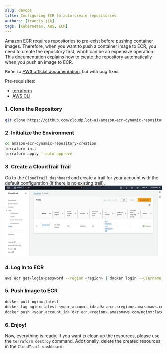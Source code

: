 ```yaml
---
slug: devops
title: Configuring ECR to auto-create repositories
authors: [francis-jjk]
tags: [Kubernetes, AWS, ECR]
---
```


Amazon ECR requires repositories to pre-exist before pushing container images. Therefore, when you want to push a container image to ECR, you need to create the repository first, which can be an expensive operation. This documentation explains how to create the repository automatically when you push an image to ECR.

Refer to [AWS official documentation](https://aws.amazon.com/blogs/containers/dynamically-create-repositories-upon-image-push-to-amazon-ecr/), but with bug fixes.

Pre-requisites:
- [terraform](https://developer.hashicorp.com/terraform/tutorials/aws-get-started/install-cli)
- [AWS CLI](https://docs.aws.amazon.com/cli/latest/userguide/getting-started-install.html)

### 1. Clone the Repository

```sh
git clone https://github.com/cloudpilot-ai/amazon-ecr-dynamic-repository-creation.git
```

### 2. Initialize the Environment

```sh
cd amazon-ecr-dynamic-repository-creation
terraform init
terraform apply --auto-approve
```

### 3. Create a CloudTrail Trail

Go to the `CloudTrail dashboard` and create a trail for your account with the default configuration (if there is no existing trail).
![aws-trail](./img/aws_trail.png)

### 4. Log In to ECR

```sh
aws ecr get-login-password --region <region> | docker login --username AWS --password-stdin <your_account_id>.dkr.ecr.<region>.amazonaws.com
```

### 5. Push Image to ECR

```sh
docker pull nginx:latest
docker tag nginx:latest <your_account_id>.dkr.ecr.<region>.amazonaws.com/nginx:latest
docker push <your_account_id>.dkr.ecr.<region>.amazonaws.com/nginx:latest
```

### 6. Enjoy!

Now, everything is ready. If you want to clean up the resources, please use the `terraform destroy` command. Additionally, delete the created resources in the `CloudTrail dashboard`.
